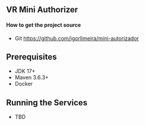 ## VR Mini Authorizer
#### How to get the project source
- Git
  https://github.com/igorlimeira/mini-autorizador

## Prerequisites
- JDK 17+
- Maven 3.6.3+
- Docker


## Running the Services
- TBD